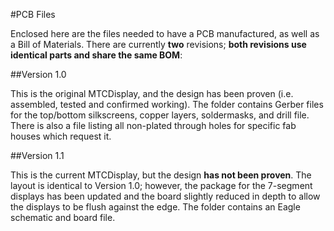 #PCB Files

Enclosed here are the files needed to have a PCB manufactured, as well as a Bill of Materials. There are currently **two** revisions; **both revisions use identical parts and share the same BOM**:

##Version 1.0

This is the original MTCDisplay, and the design has been proven (i.e. assembled, tested and confirmed working). The folder contains Gerber files for the top/bottom silkscreens, copper layers, soldermasks, and drill file. There is also a file listing all non-plated through holes for specific fab houses which request it.

##Version 1.1

This is the current MTCDisplay, but the design **has not been proven**. The layout is identical to Version 1.0; however, the package for the 7-segment displays has been updated and the board slightly reduced in depth to allow the displays to be flush against the edge. The folder contains an Eagle schematic and board file.
